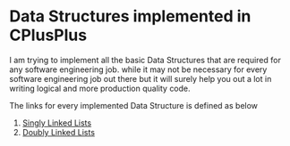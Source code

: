 # Data Structures implemented in CPlusPlus 

I am trying to implement all the basic Data Structures that are required for 
any software engineering job. while it may not be necessary for every software
engineering job out there but it will surely help you out a lot in writing 
logical and more production quality code.

The links for every implemented Data Structure is defined as below

1. [Singly Linked Lists](./SinglyLinkedList)  
2. [Doubly Linked Lists](./DoublyLinkedList)